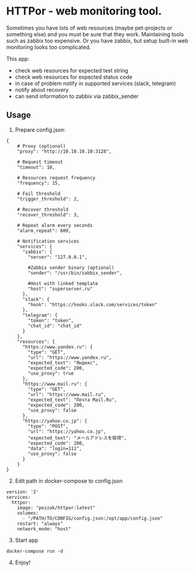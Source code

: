 # HTTPor - web monitoring tool.

Sometimes you have lots of web resources (maybe pet-projects or something else) and you must be sure that they work. Maintaining tools such as zabbix too expensive. Or you have zabbix, but setup built-in web monitoring looks too complicated.

This app:

- check web resources for expected test string
- check web resources for expected status code
- in case of problem notify in supported services (slack, telegram)
- notify about recovery
- can send information to zabbix via zabbix_sender

## <a name="usage"></a> Usage

1. Prepare config.json:
```
{
    # Proxy (optional)
    "proxy": "http://10.10.10.10:3128",

    # Request timeout
    "timeout": 10,

    # Resources request frequency
    "frequency": 15,

    # Fail threshold
    "trigger_threshold": 2,

    # Recover threshold
    "recover_threshold": 3,

    # Repeat alarm every seconds
    "alarm_repeat": 600,

    # Notification services
    "services": {
      "zabbix": {
        "server": "127.0.0.1",

        #Zabbix sender binary (optional)
        "sender": "/usr/bin/zabbix_sender",

        #Host with linked template
        "host": "superserver.ru"
      },
      "slack": {
        "hook": "https://hooks.slack.com/services/token"
      },
      "telegram": {
        "token": "token",
        "chat_id": "chat_id"
      }
    },
    "resources": {
      "https://www.yandex.ru": {
        "type": "GET",
        "url": "https://www.yandex.ru",
        "expected_text": "Яндекс",
        "expected_code": 200,
        "use_proxy": true
      },
      "https://www.mail.ru": {
        "type": "GET",
        "url": "https://www.mail.ru",
        "expected_text": "Почта Mail.Ru",
        "expected_code": 200,
        "use_proxy": false
      },
      "https://yahoo.co.jp": {
        "type": "POST",
        "url": "https://yahoo.co.jp",
        "expected_text": "メールアドレスを取得",
        "expected_code": 200,
        "data": "login=111",
        "use_proxy": false
      }
    }
}
```
2. Edit path in docker-compose to config.json
```
version: '2'
services:
  httpor:
    image: "pezzak/httpor:latest"
    volumes:
      - "/PATH/TO/CONFIG/config.json:/opt/app/config.json"
    restart: "always"
    network_mode: "host"
```

3. Start app
```
docker-compose run -d
```

4. Enjoy!
